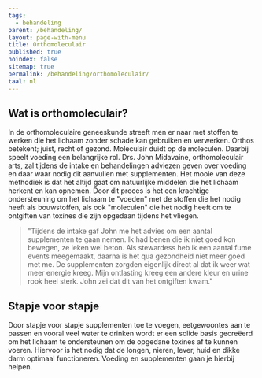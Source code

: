 ```yaml
---
tags:
  - behandeling
parent: /behandeling/
layout: page-with-menu
title: Orthomoleculair
published: true
noindex: false
sitemap: true
permalink: /behandeling/orthomoleculair/
taal: nl
---
```


## Wat is orthomoleculair?

In de orthomoleculaire geneeskunde streeft men er naar met stoffen te werken die het lichaam zonder schade kan gebruiken en verwerken. Orthos betekent; juist, recht of gezond. Moleculair duidt op de moleculen. Daarbij speelt voeding een belangrijke rol. Drs. John Midavaine, orthomoleculair arts, zal tijdens de intake en behandelingen adviezen geven over voeding en daar waar nodig dit aanvullen met supplementen. Het mooie van deze methodiek is dat het altijd gaat om natuurlijke middelen die het lichaam herkent en kan opnemen. Door dit proces is het een krachtige ondersteuning om het lichaam te "voeden" met de stoffen die het nodig heeft als bouwstoffen, als ook "moleculen" die het nodig heeft om te ontgiften van toxines die zijn opgedaan tijdens het vliegen.

> "Tijdens de intake gaf John me het advies om een aantal supplementen te gaan nemen. Ik had benen die ik niet goed kon bewegen, ze leken wel beton. Als stewardess heb ik een aantal fume events meegemaakt, daarna is het qua gezondheid niet meer goed met me. De supplementen zorgden eigenlijk direct al dat ik weer wat meer energie kreeg. Mijn ontlasting kreeg een andere kleur en urine rook heel sterk. John zei dat dit van het ontgiften kwam."  

## Stapje voor stapje

Door stapje voor stapje supplementen toe te voegen, eetgewoontes aan te passen en vooral veel water te drinken wordt er een solide basis gecreëerd om het lichaam te ondersteunen om de opgedane toxines af te kunnen voeren. Hiervoor is het nodig dat de longen, nieren, lever, huid en dikke darm optimaal functioneren. Voeding en supplementen gaan je hierbij helpen.
